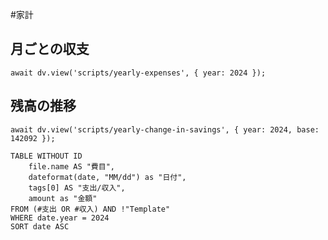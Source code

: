 #家計
## 月ごとの収支
```dataviewjs
await dv.view('scripts/yearly-expenses', { year: 2024 });
```
## 残高の推移
```dataviewjs
await dv.view('scripts/yearly-change-in-savings', { year: 2024, base: 142092 });
```
```dataview
TABLE WITHOUT ID
    file.name AS "費目",
    dateformat(date, "MM/dd") as "日付",
    tags[0] AS "支出/収入",
    amount as "金額"
FROM (#支出 OR #収入) AND !"Template"
WHERE date.year = 2024
SORT date ASC
```
